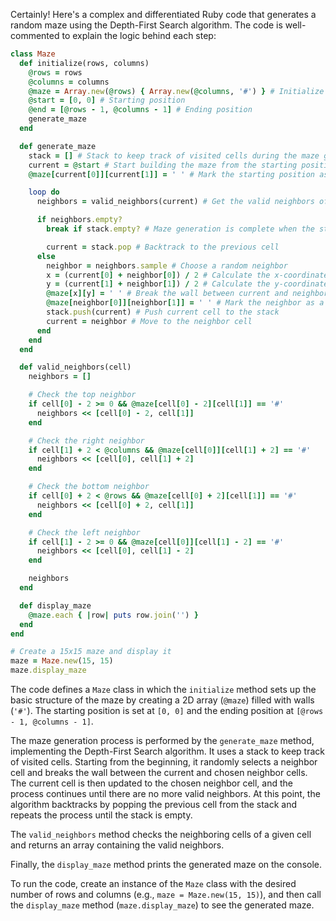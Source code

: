 Certainly! Here's a complex and differentiated Ruby code that generates a random maze using the Depth-First Search algorithm. The code is well-commented to explain the logic behind each step:

```ruby
class Maze
  def initialize(rows, columns)
    @rows = rows
    @columns = columns
    @maze = Array.new(@rows) { Array.new(@columns, '#') } # Initialize the maze with walls
    @start = [0, 0] # Starting position
    @end = [@rows - 1, @columns - 1] # Ending position
    generate_maze
  end

  def generate_maze
    stack = [] # Stack to keep track of visited cells during the maze generation
    current = @start # Start building the maze from the starting position
    @maze[current[0]][current[1]] = ' ' # Mark the starting position as a path

    loop do
      neighbors = valid_neighbors(current) # Get the valid neighbors of the current cell

      if neighbors.empty?
        break if stack.empty? # Maze generation is complete when the stack is empty

        current = stack.pop # Backtrack to the previous cell
      else
        neighbor = neighbors.sample # Choose a random neighbor
        x = (current[0] + neighbor[0]) / 2 # Calculate the x-coordinate between current and neighbor
        y = (current[1] + neighbor[1]) / 2 # Calculate the y-coordinate between current and neighbor
        @maze[x][y] = ' ' # Break the wall between current and neighbor
        @maze[neighbor[0]][neighbor[1]] = ' ' # Mark the neighbor as a path
        stack.push(current) # Push current cell to the stack
        current = neighbor # Move to the neighbor cell
      end
    end
  end

  def valid_neighbors(cell)
    neighbors = []

    # Check the top neighbor
    if cell[0] - 2 >= 0 && @maze[cell[0] - 2][cell[1]] == '#'
      neighbors << [cell[0] - 2, cell[1]]
    end

    # Check the right neighbor
    if cell[1] + 2 < @columns && @maze[cell[0]][cell[1] + 2] == '#'
      neighbors << [cell[0], cell[1] + 2]
    end

    # Check the bottom neighbor
    if cell[0] + 2 < @rows && @maze[cell[0] + 2][cell[1]] == '#'
      neighbors << [cell[0] + 2, cell[1]]
    end

    # Check the left neighbor
    if cell[1] - 2 >= 0 && @maze[cell[0]][cell[1] - 2] == '#'
      neighbors << [cell[0], cell[1] - 2]
    end

    neighbors
  end

  def display_maze
    @maze.each { |row| puts row.join('') }
  end
end

# Create a 15x15 maze and display it
maze = Maze.new(15, 15)
maze.display_maze
```

The code defines a `Maze` class in which the `initialize` method sets up the basic structure of the maze by creating a 2D array (`@maze`) filled with walls (`'#'`). The starting position is set at `[0, 0]` and the ending position at `[@rows - 1, @columns - 1]`.

The maze generation process is performed by the `generate_maze` method, implementing the Depth-First Search algorithm. It uses a stack to keep track of visited cells. Starting from the beginning, it randomly selects a neighbor cell and breaks the wall between the current and chosen neighbor cells. The current cell is then updated to the chosen neighbor cell, and the process continues until there are no more valid neighbors. At this point, the algorithm backtracks by popping the previous cell from the stack and repeats the process until the stack is empty.

The `valid_neighbors` method checks the neighboring cells of a given cell and returns an array containing the valid neighbors.

Finally, the `display_maze` method prints the generated maze on the console.

To run the code, create an instance of the `Maze` class with the desired number of rows and columns (e.g., `maze = Maze.new(15, 15)`), and then call the `display_maze` method (`maze.display_maze`) to see the generated maze.